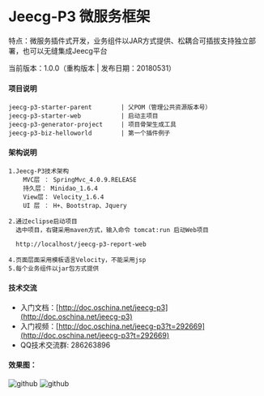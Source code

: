 Jeecg-P3 微服务框架
==========
特点：微服务插件式开发，业务组件以JAR方式提供、松耦合可插拔支持独立部署，也可以无缝集成Jeecg平台

当前版本：1.0.0（重构版本 | 发布日期：20180531）


#### 项目说明

	jeecg-p3-starter-parent        | 父POM（管理公共资源版本号）
	jeecg-p3-starter-web           | 启动主项目
	jeecg-p3-generator-project 	   | 项目骨架生成工具
    jeecg-p3-biz-helloworld        | 第一个插件例子


	
#### 架构说明

    1.Jeecg-P3技术架构
	    MVC层 ： SpringMvc_4.0.9.RELEASE
		持久层： Minidao_1.6.4
		View层： Velocity_1.6.4
		UI 层 ： H+、Bootstrap、Jquery
	
	2.通过eclipse启动项目
	  选中项目，右键采用maven方式，输入命令 tomcat:run 启动Web项目
	  
      http://localhost/jeecg-p3-report-web
	  
    4.页面层面采用模板语言Velocity，不能采用jsp
    5.每个业务组件以jar包方式提供

	
	
#### 技术交流

* 入门文档：[http://doc.oschina.net/jeecg-p3](http://doc.oschina.net/jeecg-p3)
* 入门视频：[http://doc.oschina.net/jeecg-p3?t=292669](http://doc.oschina.net/jeecg-p3?t=292669)
* QQ技术交流群: 286263896

	
#### 效果图：
![github](http://www.jeecg.org/data/attachment/forum/201606/27/123504y69rv9zqxwevvv66.png "jeewx")
![github](http://static.oschina.net/uploads/space/2016/0424/131105_BSlN_930898.png "jeewx")